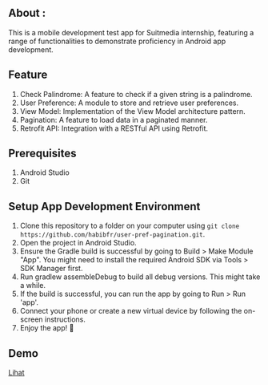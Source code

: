 ## About :

This is a mobile development test app for Suitmedia internship, featuring a range of functionalities
to demonstrate proficiency in Android app development.

## Feature

1. Check Palindrome: A feature to check if a given string is a palindrome.
2. User Preference: A module to store and retrieve user preferences.
3. View Model: Implementation of the View Model architecture pattern.
4. Pagination:  A feature to load data in a paginated manner.
5. Retrofit API: Integration with a RESTful API using Retrofit.

## Prerequisites

1. Android Studio
2. Git

## Setup App Development Environment

1. Clone this repository to a folder on your computer using `git
   clone https://github.com/habibfr/user-pref-pagination.git`.
2. Open the project in Android Studio.
3. Ensure the Gradle build is successful by going to Build > Make Module "App". You might need to
   install the required Android SDK via Tools > SDK Manager first.
4. Run gradlew assembleDebug to build all debug versions. This might take a while.
5. If the build is successful, you can run the app by going to Run > Run 'app'.
6. Connect your phone or create a new virtual device by following the on-screen instructions.
7. Enjoy the app! :tada:

## Demo
<a href="https://drive.google.com/drive/folders/14Gvk4_v0gLU3Ibxh6Jniof7vKrJS91UB?usp=sharing">Lihat</a>

[//]: # (<table>)

[//]: # (  <tr>)

[//]: # (    <td>)

[//]: # (      <video src="" controls></video>)

[//]: # (    </td>)

[//]: # (  </tr>)

[//]: # (</table>)